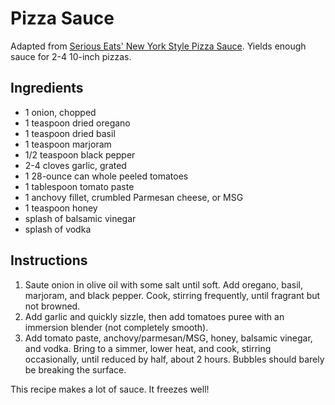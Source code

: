 # Pizza Sauce

Adapted from [Serious Eats' New York Style Pizza Sauce](http://www.seriouseats.com/recipes/2010/10/new-york-style-pizza-sauce.html). Yields enough sauce for 2-4 10-inch pizzas.

## Ingredients

- 1 onion, chopped
- 1 teaspoon dried oregano
- 1 teaspoon dried basil
- 1 teaspoon marjoram
- 1/2 teaspoon black pepper
- 2-4 cloves garlic, grated
- 1 28-ounce can whole peeled tomatoes
- 1 tablespoon tomato paste
- 1 anchovy fillet, crumbled Parmesan cheese, or MSG
- 1 teaspoon honey
- splash of balsamic vinegar
- splash of vodka

## Instructions

1. Saute onion in olive oil with some salt until soft. Add oregano, basil, marjoram, and black pepper. Cook, stirring frequently, until fragrant but not browned.
2. Add garlic and quickly sizzle, then add tomatoes puree with an immersion blender (not completely smooth).
3. Add tomato paste, anchovy/parmesan/MSG, honey, balsamic vinegar, and vodka. Bring to a simmer, lower heat, and cook, stirring occasionally, until reduced by half, about 2 hours. Bubbles should barely be breaking the surface.

This recipe makes a lot of sauce. It freezes well!
